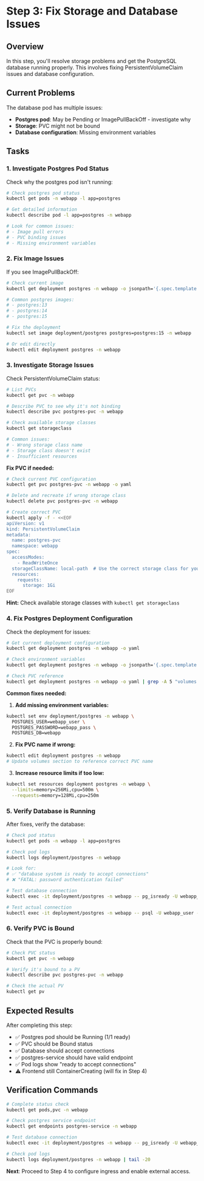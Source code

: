 # Step 3: Fix Storage and Database Issues

## Overview

In this step, you'll resolve storage problems and get the PostgreSQL database running properly. This involves fixing PersistentVolumeClaim issues and database configuration.

## Current Problems

The database pod has multiple issues:
- **Postgres pod**: May be Pending or ImagePullBackOff - investigate why
- **Storage**: PVC might not be bound
- **Database configuration**: Missing environment variables

## Tasks

### 1. Investigate Postgres Pod Status

Check why the postgres pod isn't running:

```bash
# Check postgres pod status
kubectl get pods -n webapp -l app=postgres

# Get detailed information
kubectl describe pod -l app=postgres -n webapp

# Look for common issues:
# - Image pull errors
# - PVC binding issues
# - Missing environment variables
```

### 2. Fix Image Issues

If you see ImagePullBackOff:

```bash
# Check current image
kubectl get deployment postgres -n webapp -o jsonpath='{.spec.template.spec.containers[0].image}'

# Common postgres images:
# - postgres:13
# - postgres:14
# - postgres:15

# Fix the deployment
kubectl set image deployment/postgres postgres=postgres:15 -n webapp

# Or edit directly
kubectl edit deployment postgres -n webapp
```

### 3. Investigate Storage Issues

Check PersistentVolumeClaim status:

```bash
# List PVCs
kubectl get pvc -n webapp

# Describe PVC to see why it's not binding
kubectl describe pvc postgres-pvc -n webapp

# Check available storage classes
kubectl get storageclass

# Common issues:
# - Wrong storage class name
# - Storage class doesn't exist
# - Insufficient resources
```

**Fix PVC if needed:**

```bash
# Check current PVC configuration
kubectl get pvc postgres-pvc -n webapp -o yaml

# Delete and recreate if wrong storage class
kubectl delete pvc postgres-pvc -n webapp

# Create correct PVC
kubectl apply -f - <<EOF
apiVersion: v1
kind: PersistentVolumeClaim
metadata:
  name: postgres-pvc
  namespace: webapp
spec:
  accessModes:
    - ReadWriteOnce
  storageClassName: local-path  # Use the correct storage class for your cluster
  resources:
    requests:
      storage: 1Gi
EOF
```

**Hint:** Check available storage classes with `kubectl get storageclass`

### 4. Fix Postgres Deployment Configuration

Check the deployment for issues:

```bash
# Get current deployment configuration
kubectl get deployment postgres -n webapp -o yaml

# Check environment variables
kubectl get deployment postgres -n webapp -o jsonpath='{.spec.template.spec.containers[0].env}'

# Check PVC reference
kubectl get deployment postgres -n webapp -o yaml | grep -A 5 "volumes:"
```

**Common fixes needed:**

1. **Add missing environment variables:**
```bash
kubectl set env deployment/postgres -n webapp \
  POSTGRES_USER=webapp_user \
  POSTGRES_PASSWORD=webapp_pass \
  POSTGRES_DB=webapp
```

2. **Fix PVC name if wrong:**
```bash
kubectl edit deployment postgres -n webapp
# Update volumes section to reference correct PVC name
```

3. **Increase resource limits if too low:**
```bash
kubectl set resources deployment postgres -n webapp \
  --limits=memory=256Mi,cpu=500m \
  --requests=memory=128Mi,cpu=250m
```

### 5. Verify Database is Running

After fixes, verify the database:

```bash
# Check pod status
kubectl get pods -n webapp -l app=postgres

# Check pod logs
kubectl logs deployment/postgres -n webapp

# Look for:
# ✅ "database system is ready to accept connections"
# ❌ "FATAL: password authentication failed"

# Test database connection
kubectl exec -it deployment/postgres -n webapp -- pg_isready -U webapp_user

# Test actual connection
kubectl exec -it deployment/postgres -n webapp -- psql -U webapp_user -d webapp -c "SELECT version();"
```

### 6. Verify PVC is Bound

Check that the PVC is properly bound:

```bash
# Check PVC status
kubectl get pvc -n webapp

# Verify it's bound to a PV
kubectl describe pvc postgres-pvc -n webapp

# Check the actual PV
kubectl get pv
```

## Expected Results

After completing this step:
- ✅ Postgres pod should be Running (1/1 ready)
- ✅ PVC should be Bound status
- ✅ Database should accept connections
- ✅ postgres-service should have valid endpoint
- ✅ Pod logs show "ready to accept connections"
- ⚠️ Frontend still ContainerCreating (will fix in Step 4)

## Verification Commands

```bash
# Complete status check
kubectl get pods,pvc -n webapp

# Check postgres service endpoint
kubectl get endpoints postgres-service -n webapp

# Test database connection
kubectl exec -it deployment/postgres -n webapp -- pg_isready -U webapp_user

# Check pod logs
kubectl logs deployment/postgres -n webapp | tail -20
```

**Next**: Proceed to Step 4 to configure ingress and enable external access.
